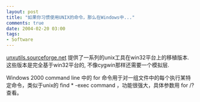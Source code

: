 ```yaml
---
layout: post
title: "如果你习惯使用UNIX的命令，那么在Windows中..."
comments: true
date: 2004-02-20 03:00
tags:
- Software
---
```

[unxutils.sourceforge.net](http://unxutils.sourceforge.net) 提供了一系列的unix工具在win32平台上的移植版本. 这些版本是完全基于win32平台的, 不像cygwin那样还需要一个模拟层.

Windows 2000 command line 中的 for 命令用于对一组文件中的每个执行某特定命令，类似于unix的 find * -exec command ，功能很强大，具体参数用 for /? 查看。

